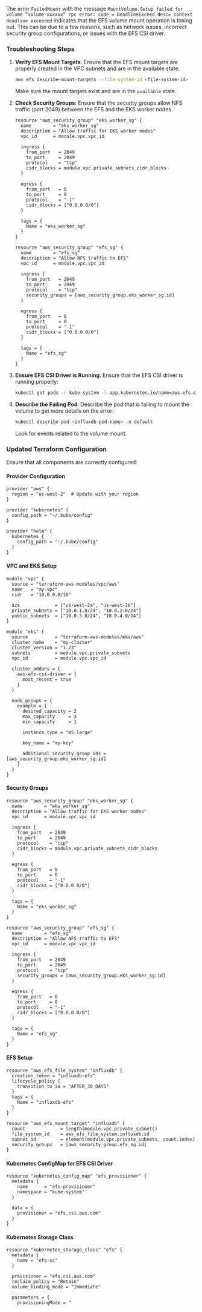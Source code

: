 The error `FailedMount` with the message `MountVolume.Setup failed for volume “volume-xxxxxx” rpc error: code = DeadlineExceed desc= context deadline exceeded` indicates that the EFS volume mount operation is timing out. This can be due to a few reasons, such as network issues, incorrect security group configurations, or issues with the EFS CSI driver.

### Troubleshooting Steps

1. **Verify EFS Mount Targets**:
   Ensure that the EFS mount targets are properly created in the VPC subnets and are in the available state.

   ```sh
   aws efs describe-mount-targets --file-system-id <file-system-id>
   ```

   Make sure the mount targets exist and are in the `available` state.

2. **Check Security Groups**:
   Ensure that the security groups allow NFS traffic (port 2049) between the EFS and the EKS worker nodes.

   ```hcl
   resource "aws_security_group" "eks_worker_sg" {
     name        = "eks_worker_sg"
     description = "Allow traffic for EKS worker nodes"
     vpc_id      = module.vpc.vpc_id

     ingress {
       from_port   = 2049
       to_port     = 2049
       protocol    = "tcp"
       cidr_blocks = module.vpc.private_subnets_cidr_blocks
     }

     egress {
       from_port   = 0
       to_port     = 0
       protocol    = "-1"
       cidr_blocks = ["0.0.0.0/0"]
     }

     tags = {
       Name = "eks_worker_sg"
     }
   }

   resource "aws_security_group" "efs_sg" {
     name        = "efs_sg"
     description = "Allow NFS traffic to EFS"
     vpc_id      = module.vpc.vpc_id

     ingress {
       from_port   = 2049
       to_port     = 2049
       protocol    = "tcp"
       security_groups = [aws_security_group.eks_worker_sg.id]
     }

     egress {
       from_port   = 0
       to_port     = 0
       protocol    = "-1"
       cidr_blocks = ["0.0.0.0/0"]
     }

     tags = {
       Name = "efs_sg"
     }
   }
   ```

3. **Ensure EFS CSI Driver is Running**:
   Ensure that the EFS CSI driver is running properly:

   ```sh
   kubectl get pods -n kube-system -l app.kubernetes.io/name=aws-efs-csi-driver
   ```

4. **Describe the Failing Pod**:
   Describe the pod that is failing to mount the volume to get more details on the error:

   ```sh
   kubectl describe pod <influxdb-pod-name> -n default
   ```

   Look for events related to the volume mount.

### Updated Terraform Configuration

Ensure that all components are correctly configured:

#### Provider Configuration

```hcl
provider "aws" {
  region = "us-west-2"  # Update with your region
}

provider "kubernetes" {
  config_path = "~/.kube/config"
}

provider "helm" {
  kubernetes {
    config_path = "~/.kube/config"
  }
}
```

#### VPC and EKS Setup

```hcl
module "vpc" {
  source = "terraform-aws-modules/vpc/aws"
  name   = "my-vpc"
  cidr   = "10.0.0.0/16"

  azs             = ["us-west-2a", "us-west-2b"]
  private_subnets = ["10.0.1.0/24", "10.0.2.0/24"]
  public_subnets  = ["10.0.3.0/24", "10.0.4.0/24"]
}

module "eks" {
  source          = "terraform-aws-modules/eks/aws"
  cluster_name    = "my-cluster"
  cluster_version = "1.23"
  subnets         = module.vpc.private_subnets
  vpc_id          = module.vpc.vpc_id

  cluster_addons = {
    aws-efs-csi-driver = {
      most_recent = true
    }
  }
  
  node_groups = {
    example = {
      desired_capacity = 2
      max_capacity     = 3
      min_capacity     = 1

      instance_type = "m5.large"

      key_name = "my-key"

      additional_security_group_ids = [aws_security_group.eks_worker_sg.id]
    }
  }
}
```

#### Security Groups

```hcl
resource "aws_security_group" "eks_worker_sg" {
  name        = "eks_worker_sg"
  description = "Allow traffic for EKS worker nodes"
  vpc_id      = module.vpc.vpc_id

  ingress {
    from_port   = 2049
    to_port     = 2049
    protocol    = "tcp"
    cidr_blocks = module.vpc.private_subnets_cidr_blocks
  }

  egress {
    from_port   = 0
    to_port     = 0
    protocol    = "-1"
    cidr_blocks = ["0.0.0.0/0"]
  }

  tags = {
    Name = "eks_worker_sg"
  }
}

resource "aws_security_group" "efs_sg" {
  name        = "efs_sg"
  description = "Allow NFS traffic to EFS"
  vpc_id      = module.vpc.vpc_id

  ingress {
    from_port   = 2049
    to_port     = 2049
    protocol    = "tcp"
    security_groups = [aws_security_group.eks_worker_sg.id]
  }

  egress {
    from_port   = 0
    to_port     = 0
    protocol    = "-1"
    cidr_blocks = ["0.0.0.0/0"]
  }

  tags = {
    Name = "efs_sg"
  }
}
```

#### EFS Setup

```hcl
resource "aws_efs_file_system" "influxdb" {
  creation_token = "influxdb-efs"
  lifecycle_policy {
    transition_to_ia = "AFTER_30_DAYS"
  }
  tags = {
    Name = "influxdb-efs"
  }
}

resource "aws_efs_mount_target" "influxdb" {
  count             = length(module.vpc.private_subnets)
  file_system_id    = aws_efs_file_system.influxdb.id
  subnet_id         = element(module.vpc.private_subnets, count.index)
  security_groups   = [aws_security_group.efs_sg.id]
}
```

#### Kubernetes ConfigMap for EFS CSI Driver

```hcl
resource "kubernetes_config_map" "efs_provisioner" {
  metadata {
    name      = "efs-provisioner"
    namespace = "kube-system"
  }

  data = {
    provisioner = "efs.csi.aws.com"
  }
}
```

#### Kubernetes Storage Class

```hcl
resource "kubernetes_storage_class" "efs" {
  metadata {
    name = "efs-sc"
  }

  provisioner = "efs.csi.aws.com"
  reclaim_policy = "Retain"
  volume_binding_mode = "Immediate"
  
  parameters = {
    provisioningMode = "